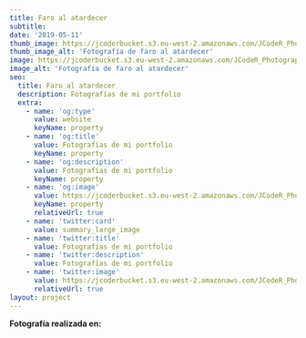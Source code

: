 ```yaml
---
title: Faro al atardecer
subtitle:
date: '2019-05-11'
thumb_image: https://jcoderbucket.s3.eu-west-2.amazonaws.com/JCodeR_Photography/mini-paisaje-1.jpg
thumb_image_alt: 'Fotografía de faro al atardecer'
image: https://jcoderbucket.s3.eu-west-2.amazonaws.com/JCodeR_Photography/paisaje-1.jpg
image_alt: 'Fotografía de faro al atardecer'
seo:
  title: Faro al atardecer
  description: Fotografías de mi portfolio
  extra:
    - name: 'og:type'
      value: website
      keyName: property
    - name: 'og:title'
      value: Fotografías de mi portfolio
      keyName: property
    - name: 'og:description'
      value: Fotografías de mi portfolio
      keyName: property
    - name: 'og:image'
      value: https://jcoderbucket.s3.eu-west-2.amazonaws.com/JCodeR_Photography/mini-paisaje-1.jpg
      keyName: property
      relativeUrl: true
    - name: 'twitter:card'
      value: summary_large_image
    - name: 'twitter:title'
      value: Fotografías de mi portfolio
    - name: 'twitter:description'
      value: Fotografías de mi portfolio
    - name: 'twitter:image'
      value: https://jcoderbucket.s3.eu-west-2.amazonaws.com/JCodeR_Photography/mini-paisaje-1.jpg
      relativeUrl: true
layout: project
---
```


**Fotografía realizada en:**